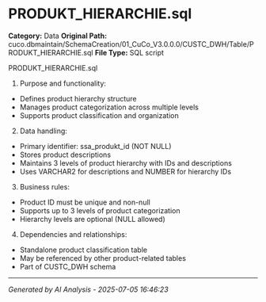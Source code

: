 # PRODUKT_HIERARCHIE.sql

**Category:** Data
**Original Path:** cuco.dbmaintain/SchemaCreation/01_CuCo_V3.0.0.0/CUSTC_DWH/Table/PRODUKT_HIERARCHIE.sql
**File Type:** SQL script

PRODUKT_HIERARCHIE.sql
1. Purpose and functionality:
- Defines product hierarchy structure
- Manages product categorization across multiple levels
- Supports product classification and organization

2. Data handling:
- Primary identifier: ssa_produkt_id (NOT NULL)
- Stores product descriptions
- Maintains 3 levels of product hierarchy with IDs and descriptions
- Uses VARCHAR2 for descriptions and NUMBER for hierarchy IDs

3. Business rules:
- Product ID must be unique and non-null
- Supports up to 3 levels of product categorization
- Hierarchy levels are optional (NULL allowed)

4. Dependencies and relationships:
- Standalone product classification table
- May be referenced by other product-related tables
- Part of CUSTC_DWH schema

---
*Generated by AI Analysis - 2025-07-05 16:46:23*
